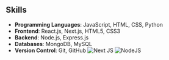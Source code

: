 ## Skills
- **Programming Languages**: JavaScript, HTML, CSS, Python
- **Frontend**: React.js, Next.js, HTML5, CSS3
- **Backend**: Node.js, Express.js
- **Databases**: MongoDB, MySQL
- **Version Control**: Git, GitHub
![Next JS](https://img.shields.io/badge/Next-black?style=for-the-badge&logo=next.js&logoColor=white)
![NodeJS](https://img.shields.io/badge/node.js-6DA55F?style=for-the-badge&logo=node.js&logoColor=white)
